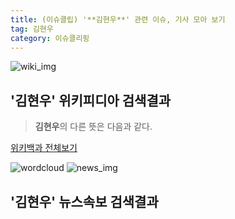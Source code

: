 ```yaml
---
title: (이슈클립) '**김현우**' 관련 이슈, 기사 모아 보기
tag: 김현우
category: 이슈클리핑
---
```

![wiki_img](https://user-images.githubusercontent.com/42597476/44503234-41136a80-a6d0-11e8-9071-6fc6418eafe4.png)
## **'**김현우**'** 위키피디아 검색결과
>**김현우**의 다른 뜻은 다음과 같다.

<a href="https://ko.wikipedia.org/wiki/김현우" target="_blank">위키백과 전체보기</a>

![wordcloud](https://s3.ap-northeast-2.amazonaws.com/lyrics101-wordcloud/2018-10-01-1538394728.png)
![news_img](https://user-images.githubusercontent.com/42597476/44507050-1206f400-a6e4-11e8-8d98-7ffbfebb353f.png)
## **'**김현우**'** 뉴스속보 검색결과

